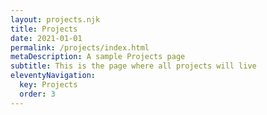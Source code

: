 ```yaml
---
layout: projects.njk
title: Projects
date: 2021-01-01
permalink: /projects/index.html
metaDescription: A sample Projects page
subtitle: This is the page where all projects will live
eleventyNavigation:
  key: Projects
  order: 3
---
```

